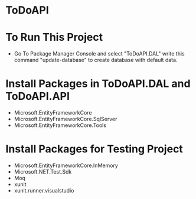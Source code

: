 # ToDoAPI

# To Run This Project
  - Go To Package Manager Console and select "ToDoAPI.DAL" write this command "update-database" to create database with default data.

# Install Packages in ToDoAPI.DAL and ToDoAPI.API
  - Microsoft.EntityFrameworkCore
  - Microsoft.EntityFrameworkCore.SqlServer
  - Microsoft.EntityFrameworkCore.Tools

# Install Packages for Testing Project
  - Microsoft.EntityFrameworkCore.InMemory
  - Microsoft.NET.Test.Sdk
  - Moq
  - xunit
  - xunit.runner.visualstudio
